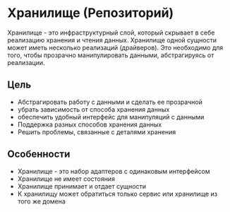 Хранилище (Репозиторий)
=======================

Хранилище - это инфраструктурный слой, 
который скрывает в себе реализацию хранения и чтения данных.
Хранилище одной сущности может иметь несколько реализаций (драйверов). 
Это необходимо для того, чтобы прозрачно манипулировать данными, 
абстрагируясь от реализации.

## Цель

* Абстрагировать работу с данными и сделать ее прозрачной
* убрать зависимость от способа хранения данных
* обеспечить удобный интерфейс для манипуляций с данными
* Поддержка разных способов хранения данных
* Решить проблемы, связанные с деталями хранения

## Особенности

* Хранилище - это набор адаптеров с одинаковым интерфейсом
* Хранилище не имеет состояния
* Хранилище принимает и отдает сущности
* К хранилищу может обратиться только сервис или хранилище из того же домена
